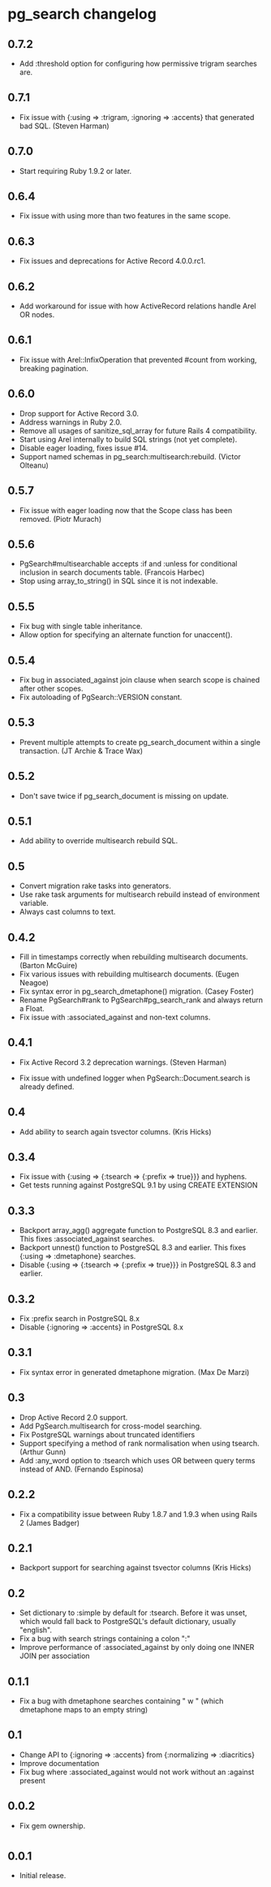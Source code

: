 # pg_search changelog

## 0.7.2

*   Add :threshold option for configuring how permissive trigram searches are.

## 0.7.1

*   Fix issue with {:using => :trigram, :ignoring => :accents} that generated
    bad SQL. (Steven Harman)

## 0.7.0

*   Start requiring Ruby 1.9.2 or later.

## 0.6.4

*   Fix issue with using more than two features in the same scope.

## 0.6.3

*   Fix issues and deprecations for Active Record 4.0.0.rc1.

## 0.6.2

*   Add workaround for issue with how ActiveRecord relations handle Arel OR
    nodes.

## 0.6.1

*   Fix issue with Arel::InfixOperation that prevented #count from working,
    breaking pagination.

## 0.6.0

*   Drop support for Active Record 3.0.
*   Address warnings in Ruby 2.0.
*   Remove all usages of sanitize_sql_array for future Rails 4 compatibility.
*   Start using Arel internally to build SQL strings (not yet complete).
*   Disable eager loading, fixes issue #14.
*   Support named schemas in pg_search:multisearch:rebuild. (Victor Olteanu)


## 0.5.7

*   Fix issue with eager loading now that the Scope class has been removed.
    (Piotr Murach)


## 0.5.6

*   PgSearch#multisearchable accepts :if and :unless for conditional inclusion
    in search documents table. (Francois Harbec)
*   Stop using array_to_string() in SQL since it is not indexable.


## 0.5.5

*   Fix bug with single table inheritance.
*   Allow option for specifying an alternate function for unaccent().


## 0.5.4

*   Fix bug in associated_against join clause when search scope is chained
    after other scopes.
*   Fix autoloading of PgSearch::VERSION constant.


## 0.5.3

*   Prevent multiple attempts to create pg_search_document within a single
    transaction. (JT Archie & Trace Wax)


## 0.5.2

*   Don't save twice if pg_search_document is missing on update.


## 0.5.1

*   Add ability to override multisearch rebuild SQL.


## 0.5

*   Convert migration rake tasks into generators.
*   Use rake task arguments for multisearch rebuild instead of environment
    variable.
*   Always cast columns to text.


## 0.4.2

*   Fill in timestamps correctly when rebuilding multisearch documents.
    (Barton McGuire)
*   Fix various issues with rebuilding multisearch documents. (Eugen Neagoe)
*   Fix syntax error in pg_search_dmetaphone() migration. (Casey Foster)
*   Rename PgSearch#rank to PgSearch#pg_search_rank and always return a Float.
*   Fix issue with :associated_against and non-text columns.


## 0.4.1

*   Fix Active Record 3.2 deprecation warnings. (Steven Harman)

*   Fix issue with undefined logger when PgSearch::Document.search is already
    defined.


## 0.4

*   Add ability to search again tsvector columns. (Kris Hicks)


## 0.3.4

*   Fix issue with {:using => {:tsearch => {:prefix => true}}} and hyphens.
*   Get tests running against PostgreSQL 9.1 by using CREATE EXTENSION


## 0.3.3

*   Backport array_agg() aggregate function to PostgreSQL 8.3 and earlier.
    This fixes :associated_against searches.
*   Backport unnest() function to PostgreSQL 8.3 and earlier. This fixes
    {:using => :dmetaphone} searches.
*   Disable {:using => {:tsearch => {:prefix => true}}} in PostgreSQL 8.3 and
    earlier.


## 0.3.2

*   Fix :prefix search in PostgreSQL 8.x
*   Disable {:ignoring => :accents} in PostgreSQL 8.x


## 0.3.1

*   Fix syntax error in generated dmetaphone migration. (Max De Marzi)


## 0.3

*   Drop Active Record 2.0 support.
*   Add PgSearch.multisearch for cross-model searching.
*   Fix PostgreSQL warnings about truncated identifiers
*   Support specifying a method of rank normalisation when using tsearch.
    (Arthur Gunn)
*   Add :any_word option to :tsearch which uses OR between query terms instead
    of AND. (Fernando Espinosa)

## 0.2.2

*   Fix a compatibility issue between Ruby 1.8.7 and 1.9.3 when using Rails 2
    (James Badger)

## 0.2.1

*   Backport support for searching against tsvector columns (Kris Hicks)

## 0.2

*   Set dictionary to :simple by default for :tsearch. Before it was unset,
    which would fall back to PostgreSQL's default dictionary, usually
    "english".
*   Fix a bug with search strings containing a colon ":"
*   Improve performance of :associated_against by only doing one INNER JOIN
    per association

## 0.1.1

*   Fix a bug with dmetaphone searches containing " w " (which dmetaphone maps
    to an empty string)

## 0.1

*   Change API to {:ignoring => :accents} from {:normalizing => :diacritics}
*   Improve documentation
*   Fix bug where :associated_against would not work without an :against
    present

## 0.0.2

*   Fix gem ownership.

#  
## 0.0.1

*   Initial release.
